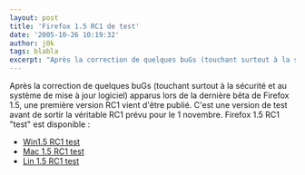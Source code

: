 ```yaml
---
layout: post
title: 'Firefox 1.5 RC1 de test'
date: '2005-10-26 10:19:32'
author: j0k
tags: blabla
excerpt: "Après la correction de quelques buGs (touchant surtout à la sécurité et au système de mise à jour logiciel) apparus lors de la dernière bêta de Firefox 1.5, une première version RC1 vient d'être publié. C'est une version de test avant de sortir la véritable RC1 prévu pour le 1 novembre."
---
```


Après la correction de quelques buGs (touchant surtout à la sécurité et au système de mise à jour logiciel) apparus lors de la dernière bêta de Firefox 1.5, une première version RC1 vient d'être publié. C'est une version de test avant de sortir la véritable RC1 prévu pour le 1 novembre.
Firefox 1.5 RC1 "test" est disponible :
* [Win1.5 RC1 test](http://ftp.mozilla.org/pub/mozilla.org/firefox/nightly/2005-10-25-19-mozilla1.8/firefox-1.5.en-US.win32.installer.exe)
* [Mac 1.5 RC1 test](http://ftp.mozilla.org/pub/mozilla.org/firefox/nightly/2005-10-25-19-mozilla1.8/firefox-1.5.en-US.mac.dmg)
* [Lin 1.5 RC1 test](http://ftp.mozilla.org/pub/mozilla.org/firefox/nightly/2005-10-25-19-mozilla1.8/firefox-1.5.en-US.linux-i686.tar.gz)

